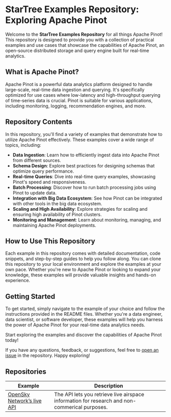 # StarTree Examples Repository: Exploring Apache Pinot

Welcome to the **StarTree Examples Repository** for all things Apache Pinot! This repository is designed to provide you with a collection of practical examples and use cases that showcase the capabilities of Apache Pinot, an open-source distributed storage and query engine built for real-time analytics.

## What is Apache Pinot?

Apache Pinot is a powerful data analytics platform designed to handle large-scale, real-time data ingestion and querying. It's specifically optimized for use cases where low-latency and high-throughput querying of time-series data is crucial. Pinot is suitable for various applications, including monitoring, logging, recommendation engines, and more.

## Repository Contents

In this repository, you'll find a variety of examples that demonstrate how to utilize Apache Pinot effectively. These examples cover a wide range of topics, including:

- **Data Ingestion**: Learn how to efficiently ingest data into Apache Pinot from different sources.
- **Schema Design**: Explore best practices for designing schemas that optimize query performance.
- **Real-time Queries**: Dive into real-time query examples, showcasing Pinot's speed and responsiveness.
- **Batch Processing**: Discover how to run batch processing jobs using Pinot to update data.
- **Integration with Big Data Ecosystem**: See how Pinot can be integrated with other tools in the big data ecosystem.
- **Scaling and High Availability**: Explore strategies for scaling and ensuring high availability of Pinot clusters.
- **Monitoring and Management**: Learn about monitoring, managing, and maintaining Apache Pinot deployments.

## How to Use This Repository

Each example in this repository comes with detailed documentation, code snippets, and step-by-step guides to help you follow along. You can clone this repository to your local environment and explore the examples at your own pace. Whether you're new to Apache Pinot or looking to expand your knowledge, these examples will provide valuable insights and hands-on experience.

## Getting Started

To get started, simply navigate to the example of your choice and follow the instructions provided in the README files. Whether you're a data engineer, data scientist, or software developer, these examples will help you harness the power of Apache Pinot for your real-time data analytics needs.

Start exploring the examples and discover the capabilities of Apache Pinot today!

If you have any questions, feedback, or suggestions, feel free to [open an issue](issues) in the repository. Happy exploring!

## Repositories

| Example  | Description |
| -------- | ------- |
|[OpenSky Network’s live API](opensky) | The API lets you retrieve live airspace information for research and non-commerical purposes.|

